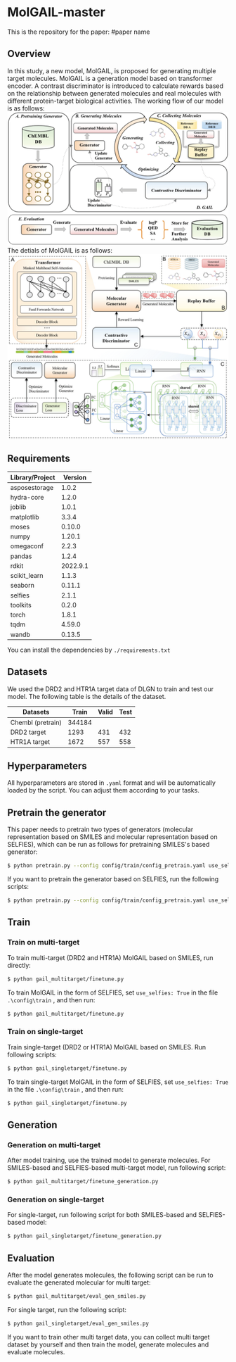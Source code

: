 # MolGAIL-master

This is the repository for the paper: #paper name
## Overview
In this study, a new model, MolGAIL, is proposed for generating multiple target molecules. MolGAIL is a generation model based on transformer encoder. A contrast discriminator is introduced to calculate rewards based on the relationship between generated molecules and real molecules with different protein-target biological activities. The working flow of our model is as follows:
![img.png](MolGail.png)
The detials of MolGAIL is as follows:
![img.png](MolGail_detail.png)
## Requirements
| Library/Project | Version     |
|-----------------|-------------|
| asposestorage   |1.0.2|
| hydra-core      |1.2.0|
| joblib          |1.0.1|
| matplotlib      |3.3.4|
| moses           |0.10.0|
| numpy           |1.20.1|
| omegaconf       |2.2.3|
| pandas          |1.2.4|
| rdkit           |2022.9.1|
| scikit_learn    |1.1.3|
| seaborn         |0.11.1|
| selfies         |2.1.1|
| toolkits        |0.2.0|
| torch           |1.8.1|
| tqdm            |4.59.0|
| wandb           |0.13.5|

You can install the dependencies by ```./requirements.txt```
## Datasets
We used the DRD2 and HTR1A target data of DLGN to train and test our model. 
The following table is the details of the dataset.

| Datasets          | Train | Valid |Test|
|-------------------|-------|---|---|
| Chembl (pretrain) |344184||
| DRD2 target       |1293 |431 |432|
| HTR1A target      |1672 |557 |558|

## Hyperparameters
All hyperparameters are stored in ```.yaml``` format and will be automatically loaded by the script. You can adjust them according to your tasks.
## Pretrain the generator
This paper needs to pretrain two types of generators (molecular representation based on SMILES and molecular representation based on SELFIES), which can be run as follows for pretraining SMILES's based generator:

```bash
$ python pretrain.py --config config/train/config_pretrain.yaml use_selfies=False
```
If you want to pretrain the generator based on SELFIES, run the following scripts:
```bash
$ python pretrain.py --config config/train/config_pretrain.yaml use_selfies=True
```
## Train
### Train on multi-target
To train multi-target (DRD2 and HTR1A) MolGAIL based on SMILES, run directly:
```bash
$ python gail_multitarget/finetune.py  
```
To train MolGAIL in the form of SELFIES, set  ```use_selfies: True``` in the file `.\config\train` , and then run:
```bash
$ python gail_multitarget/finetune.py 
```

### Train on single-target
Train single-target (DRD2 or HTR1A) MolGAIL based on SMILES. Run following scripts:
```bash
$ python gail_singletarget/finetune.py 
```

To train single-target MolGAIL in the form of SELFIES, set  ```use_selfies: True``` in the file `.\config\train` , and then run:
```bash
$ python gail_singletarget/finetune.py 
```
## Generation
### Generation on multi-target
After model training, use the trained model to generate molecules. For SMILES-based and SELFIES-based multi-target model, run following script:
```bash
$ python gail_multitarget/finetune_generation.py
```
### Generation on single-target
For single-target, run following script for both SMILES-based and SELFIES-based model:
```bash
$ python gail_singletarget/finetune_generation.py
```

## Evaluation
After the model generates molecules, the following script can be run to evaluate the generated molecular for multi target:

```bash
$ python gail_multitarget/eval_gen_smiles.py
```
For single target, run the following script:
```bash
$ python gail_singletarget/eval_gen_smiles.py
```

If you want to train other multi target data, you can collect multi target dataset by yourself and then train the model, generate molecules and evaluate molecules.
